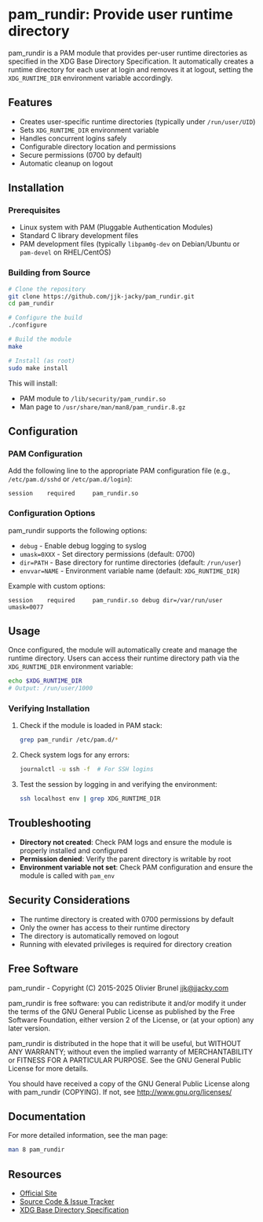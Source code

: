 
# pam_rundir: Provide user runtime directory

pam_rundir is a PAM module that provides per-user runtime directories as specified in the XDG Base Directory Specification. It automatically creates a runtime directory for each user at login and removes it at logout, setting the `XDG_RUNTIME_DIR` environment variable accordingly.

## Features

- Creates user-specific runtime directories (typically under `/run/user/UID`)
- Sets `XDG_RUNTIME_DIR` environment variable
- Handles concurrent logins safely
- Configurable directory location and permissions
- Secure permissions (0700 by default)
- Automatic cleanup on logout

## Installation

### Prerequisites

- Linux system with PAM (Pluggable Authentication Modules)
- Standard C library development files
- PAM development files (typically `libpam0g-dev` on Debian/Ubuntu or `pam-devel` on RHEL/CentOS)

### Building from Source

```bash
# Clone the repository
git clone https://github.com/jjk-jacky/pam_rundir.git
cd pam_rundir

# Configure the build
./configure

# Build the module
make

# Install (as root)
sudo make install
```

This will install:
- PAM module to `/lib/security/pam_rundir.so`
- Man page to `/usr/share/man/man8/pam_rundir.8.gz`

## Configuration

### PAM Configuration

Add the following line to the appropriate PAM configuration file (e.g., `/etc/pam.d/sshd` or `/etc/pam.d/login`):

```
session    required     pam_rundir.so
```

### Configuration Options

pam_rundir supports the following options:

- `debug` - Enable debug logging to syslog
- `umask=0XXX` - Set directory permissions (default: 0700)
- `dir=PATH` - Base directory for runtime directories (default: `/run/user`)
- `envvar=NAME` - Environment variable name (default: `XDG_RUNTIME_DIR`)

Example with custom options:
```
session    required     pam_rundir.so debug dir=/var/run/user umask=0077
```

## Usage

Once configured, the module will automatically create and manage the runtime directory. Users can access their runtime directory path via the `XDG_RUNTIME_DIR` environment variable:

```bash
echo $XDG_RUNTIME_DIR
# Output: /run/user/1000
```

### Verifying Installation

1. Check if the module is loaded in PAM stack:
   ```bash
   grep pam_rundir /etc/pam.d/*
   ```

2. Check system logs for any errors:
   ```bash
   journalctl -u ssh -f  # For SSH logins
   ```

3. Test the session by logging in and verifying the environment:
   ```bash
   ssh localhost env | grep XDG_RUNTIME_DIR
   ```

## Troubleshooting

- **Directory not created**: Check PAM logs and ensure the module is properly installed and configured
- **Permission denied**: Verify the parent directory is writable by root
- **Environment variable not set**: Check PAM configuration and ensure the module is called with `pam_env`

## Security Considerations

- The runtime directory is created with 0700 permissions by default
- Only the owner has access to their runtime directory
- The directory is automatically removed on logout
- Running with elevated privileges is required for directory creation

## Free Software

pam_rundir - Copyright (C) 2015-2025 Olivier Brunel <jjk@jjacky.com>

pam_rundir is free software: you can redistribute it and/or modify it under the
terms of the GNU General Public License as published by the Free Software
Foundation, either version 2 of the License, or (at your option) any later
version.

pam_rundir is distributed in the hope that it will be useful, but WITHOUT ANY
WARRANTY; without even the implied warranty of MERCHANTABILITY or FITNESS FOR A
PARTICULAR PURPOSE. See the GNU General Public License for more details.

You should have received a copy of the GNU General Public License along with
pam_rundir (COPYING). If not, see http://www.gnu.org/licenses/

## Documentation

For more detailed information, see the man page:

```bash
man 8 pam_rundir
```

## Resources

- [Official Site](http://jjacky.com/pam_rundir)
- [Source Code & Issue Tracker](https://github.com/jjk-jacky/pam_rundir)
- [XDG Base Directory Specification](https://specifications.freedesktop.org/basedir-spec/basedir-spec-latest.html)
